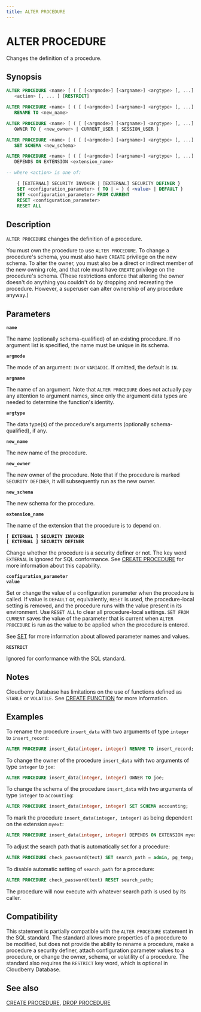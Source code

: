 ```yaml
---
title: ALTER PROCEDURE
---
```


# ALTER PROCEDURE

Changes the definition of a procedure.

## Synopsis

```sql
ALTER PROCEDURE <name> [ ( [ [<argmode>] [<argname>] <argtype> [, ...] ] ) ] 
   <action> [, ... ] [RESTRICT]

ALTER PROCEDURE <name> [ ( [ [<argmode>] [<argname>] <argtype> [, ...] ] ) ]
   RENAME TO <new_name>

ALTER PROCEDURE <name> [ ( [ [<argmode>] [<argname>] <argtype> [, ...] ] ) ]
   OWNER TO { <new_owner> | CURRENT_USER | SESSION_USER }

ALTER PROCEDURE <name> [ ( [ [<argmode>] [<argname>] <argtype> [, ...] ] ) ]
   SET SCHEMA <new_schema>

ALTER PROCEDURE <name> [ ( [ [<argmode>] [<argname>] <argtype> [, ...] ] ) ]
   DEPENDS ON EXTENSION <extension_name>

-- where <action> is one of:

    { [EXTERNAL] SECURITY INVOKER | [EXTERNAL] SECURITY DEFINER }
    SET <configuration_parameter> { TO | = } { <value> | DEFAULT }
    SET <configuration_parameter> FROM CURRENT
    RESET <configuration_parameter>
    RESET ALL
```

## Description

`ALTER PROCEDURE` changes the definition of a procedure.

You must own the procedure to use `ALTER PROCEDURE`. To change a procedure's schema, you must also have `CREATE` privilege on the new schema. To alter the owner, you must also be a direct or indirect member of the new owning role, and that role must have `CREATE` privilege on the procedure's schema. (These restrictions enforce that altering the owner doesn't do anything you couldn't do by dropping and recreating the procedure. However, a superuser can alter ownership of any procedure anyway.)


## Parameters

**`name`**

The name (optionally schema-qualified) of an existing procedure. If no argument list is specified, the name must be unique in its schema.

**`argmode`**

The mode of an argument: `IN` or `VARIADIC`. If omitted, the default is `IN`.

**`argname`**

The name of an argument. Note that `ALTER PROCEDURE` does not actually pay any attention to argument names, since only the argument data types are needed to determine the function's identity.

**`argtype`**

The data type(s) of the procedure's arguments (optionally schema-qualified), if any.

**`new_name`**

The new name of the procedure.

**`new_owner`**

The new owner of the procedure. Note that if the procedure is marked `SECURITY DEFINER`, it will subsequently run as the new owner.

**`new_schema`**

The new schema for the procedure.

**`extension_name`**

The name of the extension that the procedure is to depend on.

**`[ EXTERNAL ] SECURITY INVOKER`**<br />
**`[ EXTERNAL ] SECURITY DEFINER`**

Change whether the procedure is a security definer or not. The key word `EXTERNAL` is ignored for SQL conformance. See [CREATE PROCEDURE](/docs/sql-stmts/create-procedure.md) for more information about this capability.

**`configuration_parameter`**<br />
**`value`**

Set or change the value of a configuration parameter when the procedure is called. If value is `DEFAULT` or, equivalently, `RESET` is used, the procedure-local setting is removed, and the procedure runs with the value present in its environment. Use `RESET ALL` to clear all procedure-local settings. `SET FROM CURRENT` saves the value of the parameter that is current when `ALTER PROCEDURE` is run as the value to be applied when the procedure is entered.

See [SET](/docs/sql-stmts/set.md) for more information about allowed parameter names and values.

**`RESTRICT`**

Ignored for conformance with the SQL standard.

## Notes

Cloudberry Database has limitations on the use of functions defined as `STABLE` or `VOLATILE`. See [CREATE FUNCTION](/docs/sql-stmts/create-function.md) for more information.

## Examples

To rename the procedure `insert_data` with two arguments of type `integer` to `insert_record`:

```sql
ALTER PROCEDURE insert_data(integer, integer) RENAME TO insert_record;
```

To change the owner of the procedure `insert_data` with two arguments of type `integer` to `joe`:

```sql
ALTER PROCEDURE insert_data(integer, integer) OWNER TO joe;
```

To change the schema of the procedure `insert_data` with two arguments of type `integer` to `accounting`:

```sql
ALTER PROCEDURE insert_data(integer, integer) SET SCHEMA accounting;
```

To mark the procedure `insert_data(integer, integer)` as being dependent on the extension `myext`:

```sql
ALTER PROCEDURE insert_data(integer, integer) DEPENDS ON EXTENSION myext;
```

To adjust the search path that is automatically set for a procedure:

```sql
ALTER PROCEDURE check_password(text) SET search_path = admin, pg_temp;
```

To disable automatic setting of `search_path` for a procedure:

```sql
ALTER PROCEDURE check_password(text) RESET search_path;
```

The procedure will now execute with whatever search path is used by its caller.

## Compatibility

This statement is partially compatible with the `ALTER PROCEDURE` statement in the SQL standard. The standard allows more properties of a procedure to be modified, but does not provide the ability to rename a procedure, make a procedure a security definer, attach configuration parameter values to a procedure, or change the owner, schema, or volatility of a procedure. The standard also requires the `RESTRICT` key word, which is optional in Cloudberry Database.

## See also

[CREATE PROCEDURE](/docs/sql-stmts/create-procedure.md), [DROP PROCEDURE](/docs/sql-stmts/drop-procedure.md)
